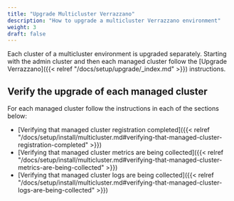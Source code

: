 ```yaml
---
title: "Upgrade Multicluster Verrazzano"
description: "How to upgrade a multicluster Verrazzano environment"
weight: 3
draft: false
---
```


Each cluster of a multicluster environment is upgraded separately. Starting with the admin cluster and then each managed cluster follow the [Upgrade Verrazzano]({{< relref "/docs/setup/upgrade/_index.md" >}}) instructions.

## Verify the upgrade of each managed cluster

For each managed cluster follow the instructions in each of the sections below:

* [Verifying that managed cluster registration completed]({{< relref "/docs/setup/install/multicluster.md#verifying-that-managed-cluster-registration-completed" >}})
* [Verifying that managed cluster metrics are being collected]({{< relref "/docs/setup/install/multicluster.md#verifying-that-managed-cluster-metrics-are-being-collected" >}})
* [Verifying that managed cluster logs are being collected]({{< relref "/docs/setup/install/multicluster.md#verifying-that-managed-cluster-logs-are-being-collected" >}})